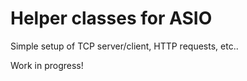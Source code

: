 # Helper classes for ASIO

Simple setup of TCP server/client, HTTP requests, etc..

Work in progress!

